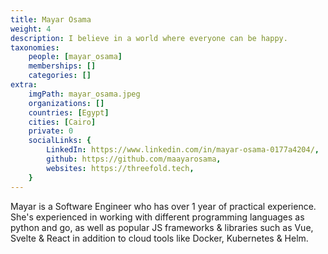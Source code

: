 ```yaml
---
title: Mayar Osama
weight: 4
description: I believe in a world where everyone can be happy.
taxonomies:
    people: [mayar_osama]
    memberships: []
    categories: []
extra:
    imgPath: mayar_osama.jpeg
    organizations: []
    countries: [Egypt]
    cities: [Cairo]
    private: 0
    socialLinks: {
        LinkedIn: https://www.linkedin.com/in/mayar-osama-0177a4204/,
        github: https://github.com/maayarosama,
        websites: https://threefold.tech,
    }
---
```

Mayar is a Software Engineer who has over 1 year of practical experience. She's experienced in working with different programming languages as python and go, as well as popular JS frameworks & libraries such as Vue, Svelte & React in addition to cloud tools like Docker, Kubernetes & Helm.